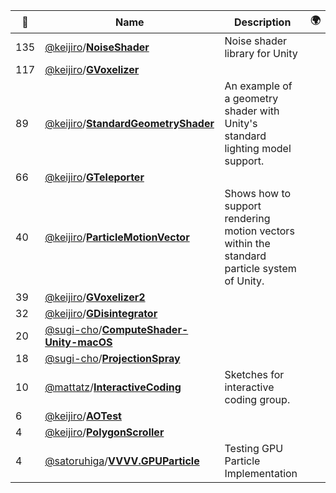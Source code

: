 |:star2: | Name | Description | 🌍|
|---|---|---|---|
|135|[@keijiro](https://github.com/keijiro)/[**NoiseShader**](https://github.com/keijiro/NoiseShader)|Noise shader library for Unity||
|117|[@keijiro](https://github.com/keijiro)/[**GVoxelizer**](https://github.com/keijiro/GVoxelizer)|||
|89|[@keijiro](https://github.com/keijiro)/[**StandardGeometryShader**](https://github.com/keijiro/StandardGeometryShader)|An example of a geometry shader with Unity's standard lighting model support.||
|66|[@keijiro](https://github.com/keijiro)/[**GTeleporter**](https://github.com/keijiro/GTeleporter)|||
|40|[@keijiro](https://github.com/keijiro)/[**ParticleMotionVector**](https://github.com/keijiro/ParticleMotionVector)|Shows how to support rendering motion vectors within the standard particle system of Unity.||
|39|[@keijiro](https://github.com/keijiro)/[**GVoxelizer2**](https://github.com/keijiro/GVoxelizer2)|||
|32|[@keijiro](https://github.com/keijiro)/[**GDisintegrator**](https://github.com/keijiro/GDisintegrator)|||
|20|[@sugi-cho](https://github.com/sugi-cho)/[**ComputeShader-Unity-macOS**](https://github.com/sugi-cho/ComputeShader-Unity-macOS)|||
|18|[@sugi-cho](https://github.com/sugi-cho)/[**ProjectionSpray**](https://github.com/sugi-cho/ProjectionSpray)|||
|10|[@mattatz](https://github.com/mattatz)/[**InteractiveCoding**](https://github.com/mattatz/InteractiveCoding)|Sketches for interactive coding group.||
|6|[@keijiro](https://github.com/keijiro)/[**AOTest**](https://github.com/keijiro/AOTest)|||
|4|[@keijiro](https://github.com/keijiro)/[**PolygonScroller**](https://github.com/keijiro/PolygonScroller)|||
|4|[@satoruhiga](https://github.com/satoruhiga)/[**VVVV.GPUParticle**](https://github.com/satoruhiga/VVVV.GPUParticle)|Testing GPU Particle Implementation||

